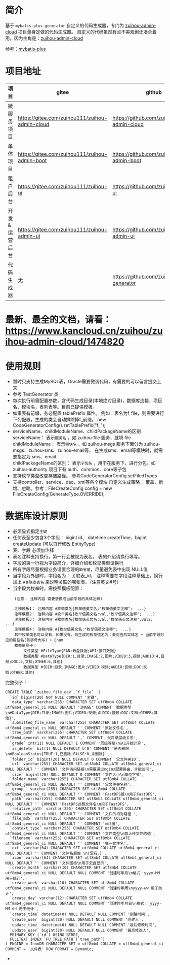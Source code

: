 # 简介

基于 `mybatis-plus-generator` 自定义的代码生成器，专门为 [zuihou-admin-cloud](https://github.com/zuihou/zuihou-admin-cloud "zuihou") 项目量身定做的代码生成器。
自定义的代码虽然有点不美观但还凑合着用。因为主角是：[zuihou-admin-cloud](https://github.com/zuihou/zuihou-admin-cloud "zuihou")

参考：[mybatis-plus](https://github.com/baomidou/mybatis-plus "zuihou")

# 项目地址
| 项目 | gitee | github | 备注 |
|---|---|---|---|
| 微服务项目 | https://gitee.com/zuihou111/zuihou-admin-cloud | https://github.com/zuihou/zuihou-admin-cloud | SpringCloud 版本 |
| 单体项目 | https://gitee.com/zuihou111/zuihou-admin-boot | https://github.com/zuihou/zuihou-admin-boot | SpringBoot 版本 |
| 租户后台 | https://gitee.com/zuihou111/zuihou-ui | https://github.com/zuihou/zuihou-ui | 给客户使用 |
| 开发&运营后台 | https://gitee.com/zuihou111/zuihou-admin-ui | https://github.com/zuihou/zuihou-admin-ui | 给公司内部开发&运营&运维等人员使用 |
| 代码生成器 | 无 | https://github.com/zuihou/zuihou-generator | 给开发人员使用 |

# 最新、最全的文档，请看：   https://www.kancloud.cn/zuihou/zuihou-admin-cloud/1474820

# 使用规则
- 暂时只支持生成MySQL表，Oracle需要微调代码，有需要的可以留言提交上来
- 参考 TestGenerator 类
- 每次执行前需配置参数，含代码生成目录(本地绝对目录)，数据库连接，项目名、模块名，表列表等。目前已提供模板。
- 如果表有前缀，务必配置 tablePrefix 属性。
    例如：表名为f_file，则需要进行下列配置，生成的类会自动排除掉f_前缀。
    new CodeGeneratorConfig().setTablePrefix("f_");
- serviceName、childModuleName、childPackageName的区别
    serviceName： 表示`服务名` ，如 zuihou-file 服务，就填 file  
    childModuleName： 表示`模块名` ，如 zuihou-msgs 服务下面分为  zuihou-msgs、zuihou-sms、zuihou-email等， 在生成sms、email等模块时，就需要指定为 sms、email  
    childPackageName的区别： 表示`子包名` ，用于在服务下，进行分包。如 zuihou-authority 项目下有 auth、common、core等子包
- 支持枚举类型改变存储路径。 参考CodeGeneratorConfig.setFiledTypes
- 支持controller、service、dao、xml等各个模块 自定义生成策略： 覆盖、新增、忽略。参考：FileCreateConfig config = new FileCreateConfig(GenerateType.OVERRIDE);


# 数据库设计原则
- 必须显式指定`主键`
- 任何表至少包含3个字段： bigint id、 datetime createTime、bigint createUpdate (可以自行修改 EntityType)
- 表、字段 必须加注释
- 表名注释支持换行，第一行会被视为表名。 表的介绍请换行填写。
- 字段的第一行视为字段简介，详细介绍和枚举类型请换行
- 所有字段尽量根据业务设置合理的`缺省值`，尽量避免表中出现 NULL值
- 当字段为外键时，字段名为： 关联表_id， 注释需要在字段注释基础上，换行加上 `#关联表表名` 来说明关联的哪张表。（注意英文#号）
- 当字段为枚举时，需按照模板配置：
```
    (注意： 注释内容 需要替换成当前字段的具体注释)
    
    注释模板1： 注释内容 #枚举类名{枚举值英文名:"枚举值英文注释";  ...}
    注释模板2： 注释内容 #枚举类名{枚举值英文名:val,"枚举值英文注释";  ...}
    注释模板3： 注释内容 #枚举类名{枚举值英文名:val,"枚举值英文注释",val2;  ...}
    注释模板4： 注释内容 #{枚举值英文名:"枚举值英文注释";  ...}
    其中枚举类名可以没有，如果没有，则生成的枚举值名为：表对应的实体名 + 当前字段对应的属性名(首字母大写) + Enum 
    枚举值例子：
        文件类型 #FileType{PAN:云盘数据;API:接口数据}
        数据类型 #DataType{DIR:1,目录;IMAGE:2,图片;VIDEO:3,视频;AUDIO:4,音频;DOC:5,文档;OTHER:6,其他}
        数据类型 #{DIR:目录;IMAGE:图片;VIDEO:视频;AUDIO:音频;DOC:文档;OTHER:其他}
```

完整例子：
```
CREATE TABLE `zuihou_file_dev`.`f_file`  (
  `id` bigint(20) NOT NULL COMMENT '主键',
  `data_type` varchar(255) CHARACTER SET utf8mb4 COLLATE utf8mb4_general_ci NULL DEFAULT 'IMAGE' COMMENT '数据类型\n#DataType{DIR:目录;IMAGE:图片;VIDEO:视频;AUDIO:音频;DOC:文档;OTHER:其他}',
  `submitted_file_name` varchar(255) CHARACTER SET utf8mb4 COLLATE utf8mb4_general_ci NULL DEFAULT '' COMMENT '原始文件名',
  `tree_path` varchar(255) CHARACTER SET utf8mb4 COLLATE utf8mb4_general_ci NULL DEFAULT ',' COMMENT '父目录层级关系',
  `grade` int(11) NULL DEFAULT 1 COMMENT '层级等级\n从1开始计算',
  `is_delete` bit(1) NULL DEFAULT b'0' COMMENT '是否删除\n#BooleanStatus{TRUE:1,已删除;FALSE:0,未删除}',
  `folder_id` bigint(20) NULL DEFAULT 0 COMMENT '父文件夹ID',
  `url` varchar(255) CHARACTER SET utf8mb4 COLLATE utf8mb4_general_ci NULL DEFAULT '' COMMENT '文件访问链接\n需要通过nginx配置路由，才能访问',
  `size` bigint(20) NULL DEFAULT 0 COMMENT '文件大小\n单位字节',
  `folder_name` varchar(255) CHARACTER SET utf8mb4 COLLATE utf8mb4_general_ci NULL DEFAULT '' COMMENT '父文件夹名称',
  `group_` varchar(255) CHARACTER SET utf8mb4 COLLATE utf8mb4_general_ci NULL DEFAULT '' COMMENT 'FastDFS组\n用于FastDFS',
  `path` varchar(255) CHARACTER SET utf8mb4 COLLATE utf8mb4_general_ci NULL DEFAULT '' COMMENT 'FastDFS远程文件名\n用于FastDFS',
  `relative_path` varchar(255) CHARACTER SET utf8mb4 COLLATE utf8mb4_general_ci NULL DEFAULT '' COMMENT '文件的相对路径 ',
  `file_md5` varchar(255) CHARACTER SET utf8mb4 COLLATE utf8mb4_general_ci NULL DEFAULT '' COMMENT 'md5值',
  `context_type` varchar(255) CHARACTER SET utf8mb4 COLLATE utf8mb4_general_ci NULL DEFAULT '' COMMENT '文件类型\n取上传文件的值',
  `filename` varchar(255) CHARACTER SET utf8mb4 COLLATE utf8mb4_general_ci NULL DEFAULT '' COMMENT '唯一文件名',
  `ext` varchar(64) CHARACTER SET utf8mb4 COLLATE utf8mb4_general_ci NULL DEFAULT '' COMMENT '文件名后缀 \n(没有.)',
  `icon` varchar(64) CHARACTER SET utf8mb4 COLLATE utf8mb4_general_ci NULL DEFAULT '' COMMENT '文件图标\n用于云盘显示',
  `create_month` varchar(10) CHARACTER SET utf8mb4 COLLATE utf8mb4_general_ci NULL DEFAULT NULL COMMENT '创建时年月\n格式：yyyy-MM 用于统计',
  `create_week` varchar(10) CHARACTER SET utf8mb4 COLLATE utf8mb4_general_ci NULL DEFAULT NULL COMMENT '创建时年周\nyyyy-ww 用于统计',
  `create_day` varchar(12) CHARACTER SET utf8mb4 COLLATE utf8mb4_general_ci NULL DEFAULT NULL COMMENT '创建时年月日\n格式： yyyy-MM-dd 用于统计',
  `create_time` datetime(0) NULL DEFAULT NULL COMMENT '创建时间',
  `create_user` bigint(20) NULL DEFAULT NULL COMMENT '创建人',
  `update_time` datetime(0) NULL DEFAULT NULL COMMENT '最后修改时间',
  `update_user` bigint(20) NULL DEFAULT NULL COMMENT '最后修改人',
  PRIMARY KEY (`id`) USING BTREE,
  FULLTEXT INDEX `FU_TREE_PATH`(`tree_path`)
) ENGINE = InnoDB CHARACTER SET = utf8mb4 COLLATE = utf8mb4_general_ci COMMENT = '文件表' ROW_FORMAT = Dynamic;
```
- 

